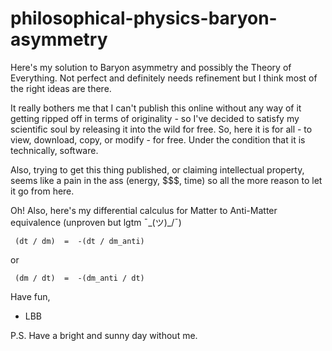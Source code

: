 # philosophical-physics-baryon-asymmetry

Here's my solution to Baryon asymmetry and possibly the Theory of Everything. Not perfect and definitely needs refinement but I think most of the right ideas are there.

It really bothers me that I can't publish this online without any way of it getting ripped off in terms of originality - so I've decided to satisfy my scientific soul
by releasing it into the wild for free. So, here it is for all - to view, download, copy, or modify - for free. Under the condition that it is technically,
software.

Also, trying to get this thing published, or claiming intellectual property, seems like a pain in the ass (energy, $$$, time) so all the more reason to let it go from here.

Oh! Also, here's my differential calculus for Matter to Anti-Matter equivalence (unproven but lgtm ¯\_(ツ)_/¯)

     (dt / dm)  =  -(dt / dm_anti)

or

     (dm / dt)  =  -(dm_anti / dt)
      

Have fun,
  - LBB


P.S. Have a bright and sunny day without me.
